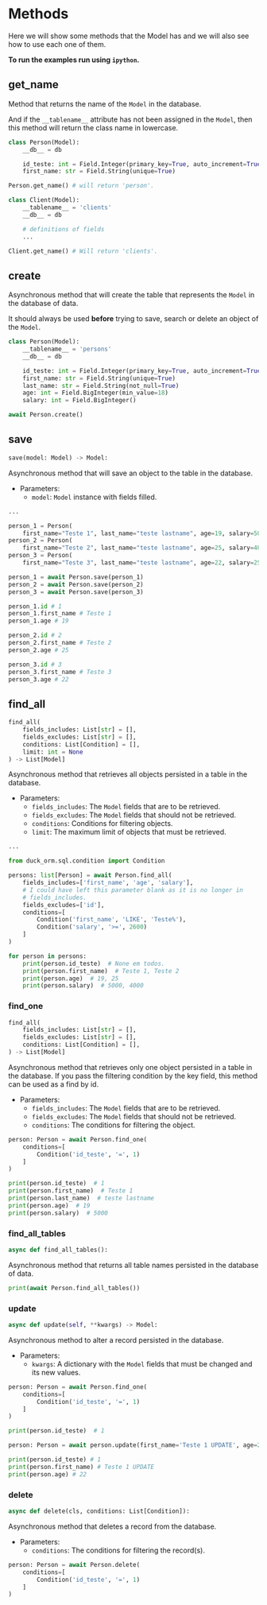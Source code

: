 # Methods

Here we will show some methods that the Model has and we will also see how to
use each one of them.

**To run the examples run using `ipython`.**

## get_name

Method that returns the name of the `Model` in the database.

And if the `__tablename__` attribute has not been assigned in the `Model`, then
this method will return the class name in lowercase.

``` python hl_lines="7 16"
class Person(Model):
    __db__ = db

    id_teste: int = Field.Integer(primary_key=True, auto_increment=True)
    first_name: str = Field.String(unique=True)

Person.get_name() # will return 'person'.

class Client(Model):
    __tablename__ = 'clients'
    __db__ = db

    # definitions of fields
    ...

Client.get_name() # Will return 'clients'.
```

## create

Asynchronous method that will create the table that represents the `Model` 
in the database of data.

It should always be used **before** trying to save, search or delete an object
of the `Model`.

``` python hl_lines="11"
class Person(Model):
    __tablename__ = 'persons'
    __db__ = db

    id_teste: int = Field.Integer(primary_key=True, auto_increment=True)
    first_name: str = Field.String(unique=True)
    last_name: str = Field.String(not_null=True)
    age: int = Field.BigInteger(min_value=18)
    salary: int = Field.BigInteger()

await Person.create()
```

## save

``` python
save(model: Model) -> Model:
```

Asynchronous method that will save an object to the table in the database.

- Parameters:
    - `model`: `Model` instance with fields filled.

``` python
...

person_1 = Person(
    first_name="Teste 1", last_name="teste lastname", age=19, salary=5000)
person_2 = Person(
    first_name="Teste 2", last_name="teste lastname", age=25, salary=4000)
person_3 = Person(
    first_name="Teste 3", last_name="teste lastname", age=22, salary=2500)

person_1 = await Person.save(person_1)
person_2 = await Person.save(person_2)
person_3 = await Person.save(person_3)

person_1.id # 1
person_1.first_name # Teste 1
person_1.age # 19

person_2.id # 2
person_2.first_name # Teste 2
person_2.age # 25

person_3.id # 3
person_3.first_name # Teste 3
person_3.age # 22

```

## find_all

``` python
find_all(
    fields_includes: List[str] = [],
    fields_excludes: List[str] = [],
    conditions: List[Condition] = [],
    limit: int = None
) -> List[Model]
```

Asynchronous method that retrieves all objects persisted in a table in the
database.

- Parameters:
    - `fields_includes`: The `Model` fields that are to be retrieved.
    - `fields_excludes`: The `Model` fields that should not be retrieved.
    - `conditions`: Conditions for filtering objects.
    - `limit`: The maximum limit of objects that must be retrieved.

``` python
...

from duck_orm.sql.condition import Condition

persons: list[Person] = await Person.find_all(
    fields_includes=['first_name', 'age', 'salary'],
    # I could have left this parameter blank as it is no longer in 
    # fields_includes.
    fields_excludes=['id'],
    conditions=[
        Condition('first_name', 'LIKE', 'Teste%'),
        Condition('salary', '>=', 2600)
    ]
)

for person in persons:
    print(person.id_teste)  # None em todos.
    print(person.first_name)  # Teste 1, Teste 2
    print(person.age)  # 19, 25
    print(person.salary)  # 5000, 4000
```

### find_one

``` python
find_all(
    fields_includes: List[str] = [],
    fields_excludes: List[str] = [],
    conditions: List[Condition] = [],
) -> List[Model]
```

Asynchronous method that retrieves only one object persisted in a table in the
database. If you pass the filtering condition by the key field, this
method can be used as a find by id.

- Parameters:
    - `fields_includes`: The `Model` fields that are to be retrieved.
    - `fields_excludes`: The `Model` fields that should not be retrieved.
    - `conditions`: The conditions for filtering the object.

``` python
person: Person = await Person.find_one(
    conditions=[
        Condition('id_teste', '=', 1)
    ]
)

print(person.id_teste)  # 1
print(person.first_name)  # Teste 1
print(person.last_name)  # teste lastname
print(person.age)  # 19
print(person.salary)  # 5000
```

### find_all_tables

``` python
async def find_all_tables():
```

Asynchronous method that returns all table names persisted in the database
of data.

``` python
print(await Person.find_all_tables())
```

### update

``` python
async def update(self, **kwargs) -> Model:
```

Asynchronous method to alter a record persisted in the database.

- Parameters:
    - `kwargs`: A dictionary with the `Model` fields that must be changed
    and its new values.

``` python
person: Person = await Person.find_one(
    conditions=[
        Condition('id_teste', '=', 1)
    ]
)

print(person.id_teste)  # 1

person: Person = await person.update(first_name='Teste 1 UPDATE', age=22)

print(person.id_teste) # 1
print(person.first_name) # Teste 1 UPDATE
print(person.age) # 22
```

### delete

``` python
async def delete(cls, conditions: List[Condition]):
```

Asynchronous method that deletes a record from the database.

- Parameters:
    - `conditions`: The conditions for filtering the record(s).

``` python
person: Person = await Person.delete(
    conditions=[
        Condition('id_teste', '=', 1)
    ]
)
```
